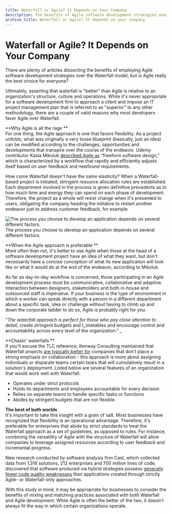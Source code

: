 ```yaml
---
title: Waterfall or Agile? It Depends on Your Company
description: The benefits of Agile software development strategies over the Waterfall model have been discussed, but is Agile the best choice for everyone?
archive_title: Waterfall or Agile? It depends on your company
---
```


# Waterfall or Agile? It Depends on Your Company

There are plenty of articles dissecting the benefits of employing Agile software development strategies over the Waterfall model, but is Agile really the best choice for everyone? 

Ultimately, asserting that waterfall is "better" than Agile is relative to an organization's structure, culture and operations. While it's never appropriate for a software development firm to approach a client and impose an IT project management plan that is referred to as "superior" to any other methodology, there are a couple of valid reasons why most developers favor Agile over Waterfall. 

**Why Agile is all the rage **  
For one thing, the Agile approach is one that favors flexibility. As a project unfolds, what was originally a very loose blueprint (basically, just an idea) can be modified according to the challenges, opportunities and developments that transpire over the course of the endeavor. Udemy contributor Kasia Mikoluk [described Agile as](http://www.udemy.com/blog/agile-vs-waterfall/) "freeform software design," which is characterized by a workflow that rapidly and efficiently adjusts itself based on user feedback and newfound requirements. 

How come Waterfall doesn't have the same elasticity? When a Waterfall-based project is initiated, stringent resource allocation rules are established. Each department involved in the process is given definitive precedents as to how much time and energy they can spend on each phase of development. Therefore, the project as a whole will resist change when it's presented to users, obligating the company heading the initiative to restart another endeavor just to address customer feedback, for example. 

![The process you choose to develop an application depends on several different factors. ](http://pictures.brafton.com/x_0_0_0_14096933_800.jpg)The process you choose to develop an application depends on several different factors.

**When the Agile approach is preferable **  
More often than not, it's better to use Agile when those at the head of a software development project have an idea of what they want, but don't necessarily have a concise conception of what its new application will look like or what it would do at the end of the endeavor, according to Mikoluk. 

As far as day-to-day workflow is concerned, those participating in an Agile development process must be communicative, collaborative and adaptive. Interaction between designers, stakeholders and both in-house and outsourced staff is imperative. If your business is the type of environment in which a worker can speak directly with a person in a different department about a specific task, idea or challenge without having to climb up and down the corporate ladder to do so, Agile is probably right for you. 

_"The waterfall approach is perfect for those who pay close attention to detail_, create stringent budgets and t_imetables and encourage control and accountability across every level of the organization." _

**Chasin' waterfalls **  
If you'll excuse the TLC reference, Kenway Consulting maintained that Waterfall projects [are typically better for](http://www.kenwayconsulting.com/agile-or-waterfall-let-the-organization-decide) companies that don't place a strong emphasis on collaboration - this approach is more about assigning individuals or disparate teams certain tasks that will cumulatively result in a solution's deployment. Listed below are several features of an organization that would work well with Waterfall:

  * Operates under strict protocols 
  * Holds its departments and employees accountable for every decision
  * Relies on separate teams to handle specific tasks or functions
  * Abides by stringent budgets that are not flexible. 

**The best of both worlds**  
It's important to take this insight with a grain of salt. Most businesses have recognized that flexibility is an operational advantage. Therefore, it's preferable for enterprises that abide by strict standards to treat the Waterfall approach as a set of guidelines, as opposed to rules. For instance, combining the versatility of Agile with the structure of Waterfall will allow companies to leverage assigned resources according to user feedback and incremental progress. 

New research conducted by software analysis firm Cast, which collected data from 1,316 solutions, 212 enterprises and 700 million lines of code, discovered that software produced via hybrid strategies possess [generally fewer code quality weaknesses](http://www.itproportal.com/2014/09/17/agile-or-waterfall-whats-the-best-working-method-for-developers/) than applications created through strictly Agile- or Waterfall-only approaches. 

With this study in mind, it may be appropriate for businesses to consider the benefits of mixing and matching practices associated with both Waterfall and Agile development. While Agile is often the better of the two, it doesn't always fit the way in which certain organizations operate.
